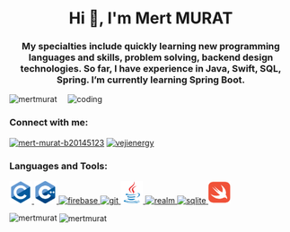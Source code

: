 
<h1 align="center">Hi 👋, I'm Mert MURAT</h1>
<h3 align="center">My specialties include quickly learning new programming languages and skills, problem solving, backend design technologies. So far, I have experience in Java, Swift, SQL, Spring. I’m currently learning Spring Boot.</h3>

<img align="right" alt="coding" width="400" src="https://user-images.githubusercontent.com/75498641/177029595-05dde787-4bf6-4222-a9c3-663005f70510.gif">

<p align="left"> <img src="https://komarev.com/ghpvc/?username=mertmurat&label=Profile%20views&color=0e75b6&style=flat" alt="mertmurat" /> </p>

<h3 align="left">Connect with me:</h3>
<p align="left">
<a href="https://linkedin.com/in/mert-murat-b20145123" target="blank"><img align="center" src="https://raw.githubusercontent.com/rahuldkjain/github-profile-readme-generator/master/src/images/icons/Social/linked-in-alt.svg" alt="mert-murat-b20145123" height="30" width="40" /></a>
<a href="https://www.hackerrank.com/vejienergy" target="blank"><img align="center" src="https://raw.githubusercontent.com/rahuldkjain/github-profile-readme-generator/master/src/images/icons/Social/hackerrank.svg" alt="vejienergy" height="30" width="40" /></a>
</p>

<h3 align="left">Languages and Tools:</h3>
<p align="left"> <a href="https://www.cprogramming.com/" target="_blank" rel="noreferrer"> <img src="https://raw.githubusercontent.com/devicons/devicon/master/icons/c/c-original.svg" alt="c" width="40" height="40"/> </a> <a href="https://www.w3schools.com/cpp/" target="_blank" rel="noreferrer"> <img src="https://raw.githubusercontent.com/devicons/devicon/master/icons/cplusplus/cplusplus-original.svg" alt="cplusplus" width="40" height="40"/> </a> <a href="https://firebase.google.com/" target="_blank" rel="noreferrer"> <img src="https://www.vectorlogo.zone/logos/firebase/firebase-icon.svg" alt="firebase" width="40" height="40"/> </a> <a href="https://git-scm.com/" target="_blank" rel="noreferrer"> <img src="https://www.vectorlogo.zone/logos/git-scm/git-scm-icon.svg" alt="git" width="40" height="40"/> </a> <a href="https://www.java.com" target="_blank" rel="noreferrer"> <img src="https://raw.githubusercontent.com/devicons/devicon/master/icons/java/java-original.svg" alt="java" width="40" height="40"/> </a> <a href="https://realm.io/" target="_blank" rel="noreferrer"> <img src="https://raw.githubusercontent.com/bestofjs/bestofjs-webui/8665e8c267a0215f3159df28b33c365198101df5/public/logos/realm.svg" alt="realm" width="40" height="40"/> </a> <a href="https://www.sqlite.org/" target="_blank" rel="noreferrer"> <img src="https://www.vectorlogo.zone/logos/sqlite/sqlite-icon.svg" alt="sqlite" width="40" height="40"/> </a> <a href="https://developer.apple.com/swift/" target="_blank" rel="noreferrer"> <img src="https://raw.githubusercontent.com/devicons/devicon/master/icons/swift/swift-original.svg" alt="swift" width="40" height="40"/> </a> </p>

<p><img align="left" src="https://github-readme-stats.vercel.app/api/top-langs?username=mertmurat&show_icons=true&locale=en&layout=compact" alt="mertmurat" /></p>

<p>&nbsp;<img align="center" src="https://github-readme-stats.vercel.app/api?username=mertmurat&show_icons=true&locale=en" alt="mertmurat" /></p>
